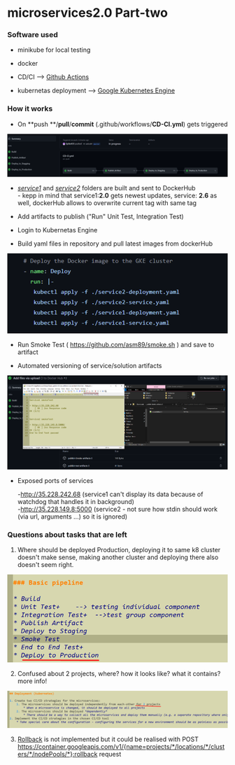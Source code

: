 # microservices2.0 Part-two

### Software used

- minikube for local testing

- docker

- CD/CI --> [Github Actions](https://github.com/features/actions)

- kubernetas deployment --> [Google Kubernetes Engine](https://cloud.google.com/kubernetes-engine)

### How it works

- On **push **/**pull**/**commit**  (.github/workflows/**CD-CI.yml**) gets triggered 


![Alt text](/images/Screenshot_1.png?raw=true "Optional Title") 
 
  - [_service1_](https://hub.docker.com/repository/docker/spike433/service1) and [_service2_](https://hub.docker.com/repository/docker/spike433/service2) folders are built and sent to DockerHub \
         - kepp in mind that service1:**2.0** gets newest updates, service: **2.6** as well, dockerHub allows to overwrite current tag with same tag


- Add artifacts to publish  ("Run" Unit Test, Integration Test)  

- Login to Kubernetas Engine

- Build yaml files in repository and pull latest images from dockerHub  


![Alt text](/images/Screenshot_2.png?raw=true "Optional Title") 


- Run Smoke Test ( https://github.com/asm89/smoke.sh ) and save to artifact

- Automated versioning of service/solution artifacts

![Alt text](/images/Screenshot_3.png?raw=true "Optional Title")

- Exposed ports of services 
   
   -http://35.228.242.68      (service1 can't display its data because of watchdog that handles it in background)\
   -http://35.228.149.8:5000  (service2 - not sure how stdin should work (via url, arguments ...) so it is ignored)

### Questions about tasks that are left

1. Where should be deployed Production, deploying it to same k8 cluster doesn't make sense, making another cluster and deploying there also doesn't seem right.

![Alt text](/images/Screenshot_4.png?raw=true "Optional Title")

2. Confused about 2 projects, where? how it looks like? what it contains? more info!

![Alt text](/images/Screenshot_5.png?raw=true "Optional Title")

3. [Rollback](https://cloud.google.com/kubernetes-engine/docs/reference/rest/v1/projects.locations.clusters.nodePools/rollback )  is not implemented but it could be realised with POST https://container.googleapis.com/v1/{name=projects/*/locations/*/clusters/*/nodePools/*}:rollback request

   









